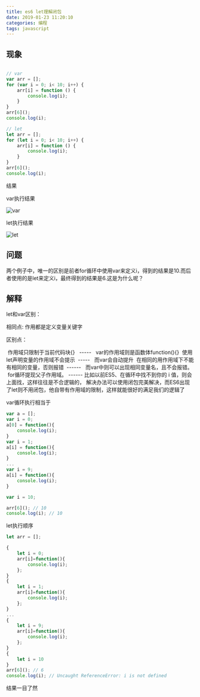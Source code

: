```yaml
---
title: es6 let理解闭包
date: 2019-01-23 11:20:10
categories: 编程
tags: javascript
---
```


## 现象

```javascript

// var
var arr = [];
for (var i = 0; i< 10; i++) {
	arr[i] = function () {
		console.log(i);
	}
}
arr[6]();
console.log(i);

// let
let arr = [];
for (let i = 0; i< 10; i++) {
	arr[i] = function () {
		console.log(i);
	}
}
arr[6]();
console.log(i);

```

结果

var执行结果

![var](bibao_var.png)

let执行结果

![let](bibao_let.png)

## 问题

两个例子中，唯一的区别是前者for循环中使用var来定义i，得到的结果是10.而后者使用的是let来定义i，最终得到的结果是6.这是为什么呢？

<!-- more -->

## 解释

let和var区别：

相同点: 作用都是定义变量关键字

区别点：

 作用域只限制于当前代码块{}   -----   var的作用域则是函数体function(){}
 使用let声明变量的作用域不会提示  -----   而var会自动提升
 在相同的用作用域下不能有相同的变量，否则报错  ------   而var中则可以出现相同变量名，且不会报错。
 for循环提现父子作用域。 ------ 比如以前ES5、在循环中找不到你的 i 值，则会上面找，这样往往是不合逻辑的， 解决办法可以使用闭包完美解决，而ES6出现了let则不用闭包，他自带有作用域的限制，这样就能很好的满足我们的逻辑了

var循环执行相当于

```js
var a = [];
var i = 0;
a[0] = function(){
    console.log(i);
}
var i = 1;
a[i] = function(){
    console.log(i);
}
...
var i = 9;
a[i] = function(){
    console.log(i);
}

var i = 10;

arr[6](); // 10
console.log(i); // 10
```

let执行顺序

```js
let arr = [];

{
	let i = 0;
    arr[i]=function(){
        console.log(i);
    };
}
{
	let i = 1;
    arr[i]=function(){
        console.log(i);
    };
}
...
{
	let i = 9;
    arr[i]=function(){
        console.log(i);
    };
}
{
	let i = 10
}
arr[6](); // 6
console.log(i); // Uncaught ReferenceError: i is not defined

```

结果一目了然



